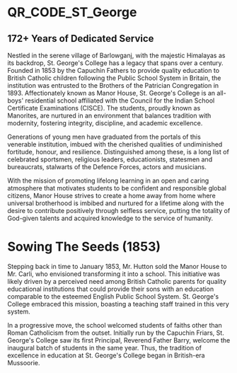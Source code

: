 # QR_CODE_ST_George

## 172+ Years of Dedicated Service
Nestled in the serene village of Barlowganj, with the majestic Himalayas as its backdrop, St. George's College has a legacy that spans over a century. Founded in 1853 by the Capuchin Fathers to provide quality education to British Catholic children following the Public School System in Britain, the institution was entrusted to the Brothers of the Patrician Congregation in 1893. Affectionately known as Manor House, St. George's College is an all-boys' residential school affiliated with the Council for the Indian School Certificate Examinations (CISCE). The students, proudly known as Manorites, are nurtured in an environment that balances tradition with modernity, fostering integrity, discipline, and academic excellence.

Generations of young men have graduated from the portals of this venerable institution, imbued with the cherished qualities of undiminished fortitude, honour, and resilience. Distinguished among these, is a long list of celebrated sportsmen, religious leaders, educationists, statesmen and bureaucrats, stalwarts of the Defence Forces, actors and musicians.

With the mission of promoting lifelong learning in an open and caring atmosphere that motivates students to be confident and responsible global citizens, Manor House strives to create a home away from home where universal brotherhood is imbibed and nurtured for a lifetime along with the desire to contribute positively through selfless service, putting the totality of God-given talents and acquired knowledge to the service of humanity.
# Sowing The Seeds (1853)
Stepping back in time to January 1853, Mr. Hutton sold the Manor House to Mr. Carli, who envisioned transforming it into a school. This initiative was likely driven by a perceived need among British Catholic parents for quality educational institutions that could provide their sons with an education comparable to the esteemed English Public School System. St. George's College embraced this mission, boasting a teaching staff trained in this very system.

In a progressive move, the school welcomed students of faiths other than Roman Catholicism from the outset. Initially run by the Capuchin Friars, St. George's College saw its first Principal, Reverend Father Barry, welcome the inaugural batch of students in the same year. Thus, the tradition of excellence in education at St. George's College began in British-era Mussoorie.
